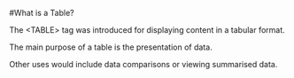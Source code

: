 #What is a Table?

The &lt;TABLE&gt; tag was introduced for displaying content in a tabular format. 

The main purpose of a table is the presentation of data. 

Other uses would include data comparisons or viewing summarised data.
